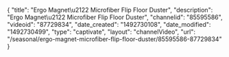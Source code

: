 {
    "title": "Ergo Magnet\u2122 Microfiber Flip Floor Duster",
    "description": "Ergo Magnet\u2122 Microfiber Flip Floor Duster",
    "channelid": "85595586",
    "videoid": "87729834",
    "date_created": "1492730108",
    "date_modified": "1492730499",
    "type": "captivate",
    "layout": "channelVideo",
    "url": "\/seasonal\/ergo-magnet-microfiber-flip-floor-duster\/85595586-87729834"
}